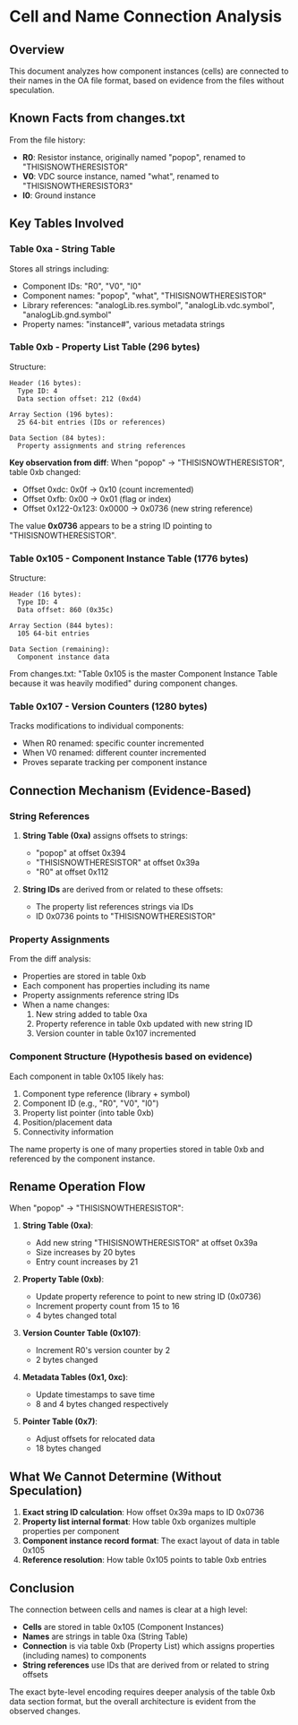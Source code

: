 # Cell and Name Connection Analysis

## Overview

This document analyzes how component instances (cells) are connected to their names in the OA file format, based on evidence from the files without speculation.

## Known Facts from changes.txt

From the file history:
- **R0**: Resistor instance, originally named "popop", renamed to "THISISNOWTHERESISTOR"
- **V0**: VDC source instance, named "what", renamed to "THISISNOWTHERESISTOR3"
- **I0**: Ground instance

## Key Tables Involved

### Table 0xa - String Table
Stores all strings including:
- Component IDs: "R0", "V0", "I0"
- Component names: "popop", "what", "THISISNOWTHERESISTOR"
- Library references: "analogLib.res.symbol", "analogLib.vdc.symbol", "analogLib.gnd.symbol"
- Property names: "instance#", various metadata strings

### Table 0xb - Property List Table (296 bytes)
Structure:
```
Header (16 bytes):
  Type ID: 4
  Data section offset: 212 (0xd4)

Array Section (196 bytes):
  25 64-bit entries (IDs or references)

Data Section (84 bytes):
  Property assignments and string references
```

**Key observation from diff**:
When "popop" → "THISISNOWTHERESISTOR", table 0xb changed:
- Offset 0xdc: 0x0f → 0x10 (count incremented)
- Offset 0xfb: 0x00 → 0x01 (flag or index)
- Offset 0x122-0x123: 0x0000 → 0x0736 (new string reference)

The value **0x0736** appears to be a string ID pointing to "THISISNOWTHERESISTOR".

### Table 0x105 - Component Instance Table (1776 bytes)
Structure:
```
Header (16 bytes):
  Type ID: 4
  Data offset: 860 (0x35c)

Array Section (844 bytes):
  105 64-bit entries

Data Section (remaining):
  Component instance data
```

From changes.txt: "Table 0x105 is the master Component Instance Table because it was heavily modified" during component changes.

### Table 0x107 - Version Counters (1280 bytes)
Tracks modifications to individual components:
- When R0 renamed: specific counter incremented
- When V0 renamed: different counter incremented
- Proves separate tracking per component instance

## Connection Mechanism (Evidence-Based)

### String References
1. **String Table (0xa)** assigns offsets to strings:
   - "popop" at offset 0x394
   - "THISISNOWTHERESISTOR" at offset 0x39a
   - "R0" at offset 0x112

2. **String IDs** are derived from or related to these offsets:
   - The property list references strings via IDs
   - ID 0x0736 points to "THISISNOWTHERESISTOR"

### Property Assignments
From the diff analysis:
- Properties are stored in table 0xb
- Each component has properties including its name
- Property assignments reference string IDs
- When a name changes:
  1. New string added to table 0xa
  2. Property reference in table 0xb updated with new string ID
  3. Version counter in table 0x107 incremented

### Component Structure (Hypothesis based on evidence)
Each component in table 0x105 likely has:
1. Component type reference (library + symbol)
2. Component ID (e.g., "R0", "V0", "I0")
3. Property list pointer (into table 0xb)
4. Position/placement data
5. Connectivity information

The name property is one of many properties stored in table 0xb and referenced by the component instance.

## Rename Operation Flow

When "popop" → "THISISNOWTHERESISTOR":

1. **String Table (0xa)**:
   - Add new string "THISISNOWTHERESISTOR" at offset 0x39a
   - Size increases by 20 bytes
   - Entry count increases by 21

2. **Property Table (0xb)**:
   - Update property reference to point to new string ID (0x0736)
   - Increment property count from 15 to 16
   - 4 bytes changed total

3. **Version Counter Table (0x107)**:
   - Increment R0's version counter by 2
   - 2 bytes changed

4. **Metadata Tables (0x1, 0xc)**:
   - Update timestamps to save time
   - 8 and 4 bytes changed respectively

5. **Pointer Table (0x7)**:
   - Adjust offsets for relocated data
   - 18 bytes changed

## What We Cannot Determine (Without Speculation)

1. **Exact string ID calculation**: How offset 0x39a maps to ID 0x0736
2. **Property list internal format**: How table 0xb organizes multiple properties per component
3. **Component instance record format**: The exact layout of data in table 0x105
4. **Reference resolution**: How table 0x105 points to table 0xb entries

## Conclusion

The connection between cells and names is clear at a high level:
- **Cells** are stored in table 0x105 (Component Instances)
- **Names** are strings in table 0xa (String Table)
- **Connection** is via table 0xb (Property List) which assigns properties (including names) to components
- **String references** use IDs that are derived from or related to string offsets

The exact byte-level encoding requires deeper analysis of the table 0xb data section format, but the overall architecture is evident from the observed changes.
